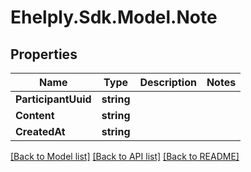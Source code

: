 # Ehelply.Sdk.Model.Note

## Properties

Name | Type | Description | Notes
------------ | ------------- | ------------- | -------------
**ParticipantUuid** | **string** |  | 
**Content** | **string** |  | 
**CreatedAt** | **string** |  | 

[[Back to Model list]](../README.md#documentation-for-models) [[Back to API list]](../README.md#documentation-for-api-endpoints) [[Back to README]](../README.md)

